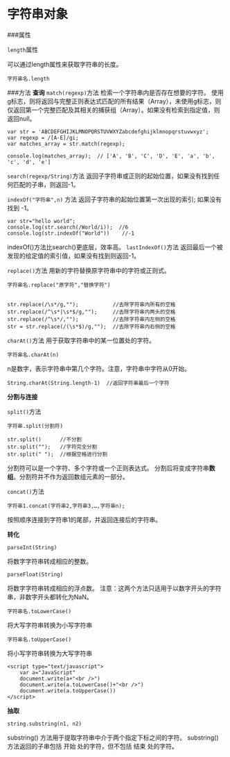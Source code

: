 字符串对象
===================

###属性

`length`属性

可以通过length属性来获取字符串的长度。

    字符串名.length

###方法
**查询**
`match(regexp)`方法
检索一个字符串内是否存在想要的字符。
使用g标志，则将返回与完整正则表达式匹配的所有结果（Array），未使用g标志，则仅返回第一个完整匹配及其相关的捕获组（Array）。如果没有检索到指定值，则返回null。

    var str = 'ABCDEFGHIJKLMNOPQRSTUVWXYZabcdefghijklmnopqrstuvwxyz';
    var regexp = /[A-E]/gi;
    var matches_array = str.match(regexp);
    
    console.log(matches_array);  // ['A', 'B', 'C', 'D', 'E', 'a', 'b', 'c', 'd', 'e']

`search(regexp/String)`方法
返回子字符串或正则的起始位置，如果没有找到任何匹配的子串，则返回-1。

`indexOf("字符串",n)` 方法
返回子字符串的起始位置第一次出现的索引; 如果没有找到 -1。

	var str="hello world";
	console.log(str.search(/World/i));  //6
	console.log(str.indexOf("World"))    //-1
    
indexOf()方法比search()更底层，效率高。
`lastIndexOf()`方法
返回最后一个被发现的给定值的索引值，如果没有找到则返回-1。

`replace()`方法
用新的字符替换原字符串中的字符或正则式。

    字符串名.replace("原字符","替换字符")    


    str.replace(/\s*/g,"");           //去除字符串内所有的空格
    str.replace(/^\s*|\s*$/g,"");     //去除字符串内两头的空格
    str.replace(/^\s*/,"");           //去除字符串内左侧的空格
    str = str.replace(/(\s*$)/g,"");  //去除字符串内右侧的空格

`charAt()`方法
用于获取字符串中的某一位置处的字符。

    字符串名.charAt(n)
n是数字，表示字符串中第几个字符。注意，字符串中字符从0开始。

    String.charAt(String.length-1)  //返回字符串最后一个字符

**分割与连接**

`split()`方法
 
    字符串.split(分割符)
 
    str.split()      //不分割
    str.split("");   //字符完全分割
    str.split(" ");  //根据空格进行分割
分割符可以是一个字符、多个字符或一个正则表达式。
分割后将变成字符串**数组**。分割符并不作为返回数组元素的一部分。

`concat()`方法

    字符串1.concat(字符串2,字符串3,…,字符串n);
按照顺序连接到字符串1的尾部，并返回连接后的字符串。

**转化**

    parseInt(String) 
将数字字符串转成相应的整数。

    parseFloat(String)  
将数字字符串转成相应的浮点数。
注意：这两个方法只适用于以数字开头的字符串，非数字开头都转化为NaN。

    字符串名.toLowerCase()    
将大写字符串转换为小写字符串

    字符串名.toUpperCase()   
将小写字符串转换为大写字符串

	<script type="text/javascript">
		var a="JavaScript"
		document.write(a+"<br />")
		document.write(a.toLowerCase()+"<br />")
		document.write(a.toUpperCase())
	</script>

**抽取**

    string.substring(n1, n2)
substring() 方法用于提取字符串中介于两个指定下标之间的字符。
substring() 方法返回的子串包括 开始 处的字符，但不包括 结束 处的字符。

